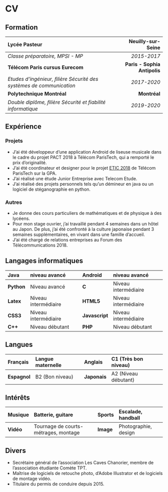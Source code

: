 # CV
## Formation

|**Lycée Pasteur**                                                   |        **Neuilly-sur-Seine**|
|:-------------------------------------------------------------------|----------------------------:|
|*Classe préparatoire, MPSI - MP*                                    | *2015-2017*                 |
|**Télécom Paris cursus Eurecom**                                    | **Paris - Sophia Antipolis**|
|*Etudes d’ingénieur, ﬁlière Sécurité des systèmes de communication* | *2017-2020*                 |
|**Polytechnique Montréal**                                          | **Montréal**                |
|*Double diplôme, ﬁlière Sécurité et fiabilité informatique*         | *2019-2020*                 |


## Expérience
### Projets
- J’ai été développeur d’une application Android de liseuse musicale dans le cadre du projet PACT 2018 à Télécom ParisTech, qui a remporté le prix d’originalité.
- J’ai été coordinateur et designer pour le projet [ETIC 2018](https://controverses.telecom-paristech.fr/2018/18-gpa/) de Télécom ParisTech sur la GPA.
- J’ai réalisé une étude Junior Entreprise avec Telecom Etude.
- J’ai réalisé des projets personnels tels qu’un démineur en java ou un logiciel de stéganographie en python.

### Autres
- Je donne des cours particuliers de mathématiques et de physique à des lycéens.
- Pour mon stage ouvrier, j’ai travaillé pendant 4 semaines dans un hôtel au Japon. De plus, j’ai été confronté à
la culture japonaise pendant 3 semaines supplémentaires, en vivant dans une famille d’accueil.
- J’ai été chargé de relations entreprises au Forum des Télécommunications 2018.

## Langages informatiques

|**Java**    | niveau avancé        |**Android**     | niveau avancé        |
|:-----------|:---------------------|:---------------|:---------------------|
|**Python**  | Niveau avancé        |**C**           | Niveau intermédiaire |
|**Latex**   | Niveau intermédiaire |**HTML5**       | Niveau intermédiaire |
|**CSS3**    | Niveau intermédiaire |**Javascript**  | Niveau intermédiaire |
|**C++**     | Niveau débutant      |**PHP**         | Niveau débutant      |

## Langues

|**Français** | Langue maternelle |**Anglais**  | C1 (Très bon niveau) |
|:------------|:------------------|:------------|:---------------------|
|**Espagnol** | B2 (Bon niveau)   |**Japonais** | A2 (Niveau débutant) |

## Intérêts

|**Musique** | Batterie, guitare |**Sports**  | Escalade, handball |
|:------------|:------------------|:------------|:---------------------|
|**Vidéo** | Tournage de courts-métrages, montage   |**Image** | Photographie, design |

## Divers
- Secrétaire général de l’association Les Caves Chanorier, membre de l’association étudiante Comète TPT.
- Maîtrise de logiciels de retouche photo, d’Adobe Illustrator et de logiciels de montage vidéo.
- Titulaire du permis de conduire depuis 2015.
